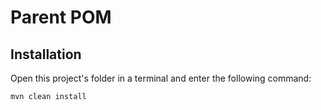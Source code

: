 # Parent POM

## Installation

Open this project's folder in a terminal and enter the following command:

`mvn clean install`
